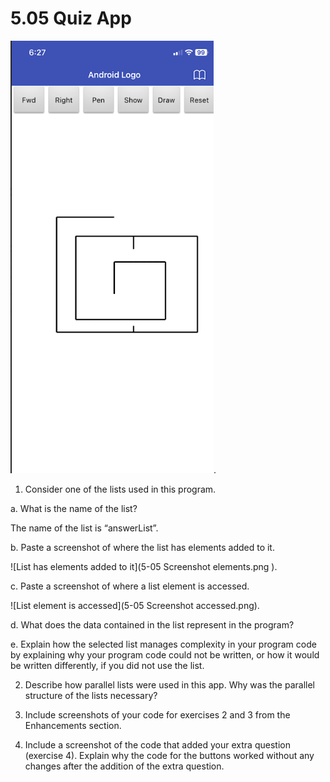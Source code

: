 # 5.05 Quiz App

![Cool Design](5-02Screenshot.png).

1. Consider one of the lists used in this program.

a. What is the name of the list?

The name of the list is “answerList”. 

b. Paste a screenshot of where the list has elements added to it.

![List has elements added to it](5-05 Screenshot elements.png
).

c. Paste a screenshot of where a list element is accessed.

![List element is accessed](5-05 Screenshot accessed.png).

d. What does the data contained in the list represent in the program?



e. Explain how the selected list manages complexity in your program code by explaining why your program code could not be written, or how it would be written differently, if you did not use the list.


2. Describe how parallel lists were used in this app. Why was the parallel structure of the lists necessary?

3. Include screenshots of your code for exercises 2 and 3 from the Enhancements section.

4. Include a screenshot of the code that added your extra question (exercise 4). Explain why the code for the buttons worked without any changes after the addition of the extra question.
